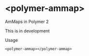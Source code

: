 # \<polymer-ammap\>

AmMaps in Polymer 2

This is in development


Usage

````
<polymer-ammap></polymer-ammap>
````